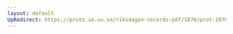 ```yaml
---
layout: default
UpRedirect: https://pruto.im.uu.se/riksdagen-records-pdf/1876/prot-1876--fk--026/prot-1876--fk--026_009.pdf
---
```

